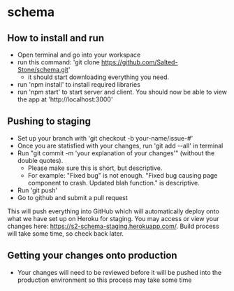 # schema

## How to install and run
- Open terminal and go into your workspace
- run this command: 'git clone https://github.com/Salted-Stone/schema.git'
  - it should start downloading everything you need.
- run 'npm install' to install required libraries
- run 'npm start' to start server and client. You should now be able to view the app at 'http://localhost:3000'

## Pushing to staging
- Set up your branch with 'git checkout -b your-name/issue-#'
- Once you are statisfied with your changes, run  'git add --all' in terminal
- Run "git commit -m 'your explanation of your changes'" (without the double quotes). 
  - Please make sure this is short, but descriptive.
  - For example: "Fixed bug" is not enough. "Fixed bug causing page component to crash. Updated blah function." is descriptive.
- Run 'git push'
- Go to github and submit a pull request

This will push everything into GitHub which will automatically deploy onto what we have set up on Heroku for staging. You may access or view your changes here: https://s2-schema-staging.herokuapp.com/. Build process will take some time, so check back later.

## Getting your changes onto production
- Your changes will need to be reviewed before it will be pushed into the production environment so this process may take some time
